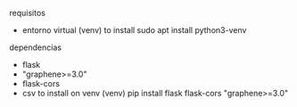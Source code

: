 requisitos
- entorno virtual (venv)
 to install
 sudo apt install python3-venv

dependencias
- flask
- "graphene>=3.0"
- flask-cors
- csv
to install on venv
(venv) 
pip install flask flask-cors "graphene>=3.0"

